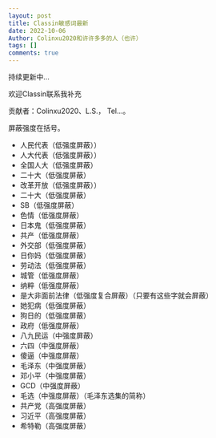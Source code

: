 ```yaml
---
layout: post
title: Classin敏感词最新
date: 2022-10-06
Author: Colinxu2020和许许多多的人（也许）
tags: []
comments: true
---
```

持续更新中...

欢迎Classin联系我补充

贡献者：Colinxu2020、L.S.， Tel...。

屏蔽强度在括号。

- 人民代表（低强度屏蔽））
- 人大代表（低强度屏蔽））
- 全国人大（低强度屏蔽）
- 二十大（低强度屏蔽）
- 改革开放（低强度屏蔽））
- 二十大（低强度屏蔽）
- SB（低强度屏蔽）
- 色情（低强度屏蔽）
- 日本鬼（低强度屏蔽）
- 共产（低强度屏蔽）
- 外交部（低强度屏蔽）
- 日你妈（低强度屏蔽）
- 劳动法（低强度屏蔽）
- 城管（低强度屏蔽）
- 纳粹（低强度屏蔽）
- 是大非面前法律（低强度复合屏蔽）（只要有这些字就会屏蔽）
- 她犯病（低强度屏蔽）
- 狗日的（低强度屏蔽）
- 政府（低强度屏蔽）
- 八九民运（中强度屏蔽）
- 六四（中强度屏蔽）
- 傻逼（中强度屏蔽）
- 毛泽东（中强度屏蔽）
- 邓小平（中强度屏蔽）
- GCD（中强度屏蔽）
- 毛选（中强度屏蔽）（毛泽东选集的简称）
- 共产党（高强度屏蔽）
- 习近平（高强度屏蔽）
- 希特勒（高强度屏蔽）
